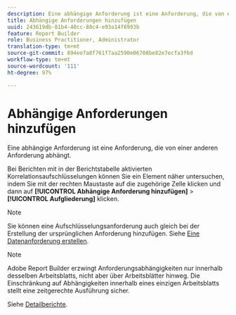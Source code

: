 ```yaml
---
description: Eine abhängige Anforderung ist eine Anforderung, die von einer anderen Anforderung abhängt.
title: Abhängige Anforderungen hinzufügen
uuid: 243619db-81b4-40cc-88c4-e93a14f6993b
feature: Report Builder
role: Business Practitioner, Administrator
translation-type: tm+mt
source-git-commit: 894ee7a8f761f7aa2590e06708be82e7ecfa3f6d
workflow-type: tm+mt
source-wordcount: '111'
ht-degree: 97%

---
```



# Abhängige Anforderungen hinzufügen

Eine abhängige Anforderung ist eine Anforderung, die von einer anderen Anforderung abhängt.

Bei Berichten mit in der Berichtstabelle aktivierten Korrelationsaufschlüsselungen können Sie ein Element näher untersuchen, indem Sie mit der rechten Maustaste auf die zugehörige Zelle klicken und dann auf **[!UICONTROL Abhängige Anforderung hinzufügen]** > **[!UICONTROL Aufgliederung]** klicken.

>[!NOTE]
>
>Sie können eine Aufschlüsselungsanforderung auch gleich bei der Erstellung der ursprünglichen Anforderung hinzufügen. Siehe [Eine Datenanforderung erstellen](/help/analyze/report-builder/data-requests/t-create-a-data-request.md).

>[!NOTE]
>
>Adobe Report Builder erzwingt Anforderungsabhängigkeiten nur innerhalb desselben Arbeitsblatts, nicht aber über Arbeitsblätter hinweg. Die Einschränkung auf Abhängigkeiten innerhalb eines einzigen Arbeitsblatts stellt eine zeitgerechte Ausführung sicher.

Siehe [Detailberichte](/help/analyze/reports-analytics/reports-customize/breakdowns.md).
